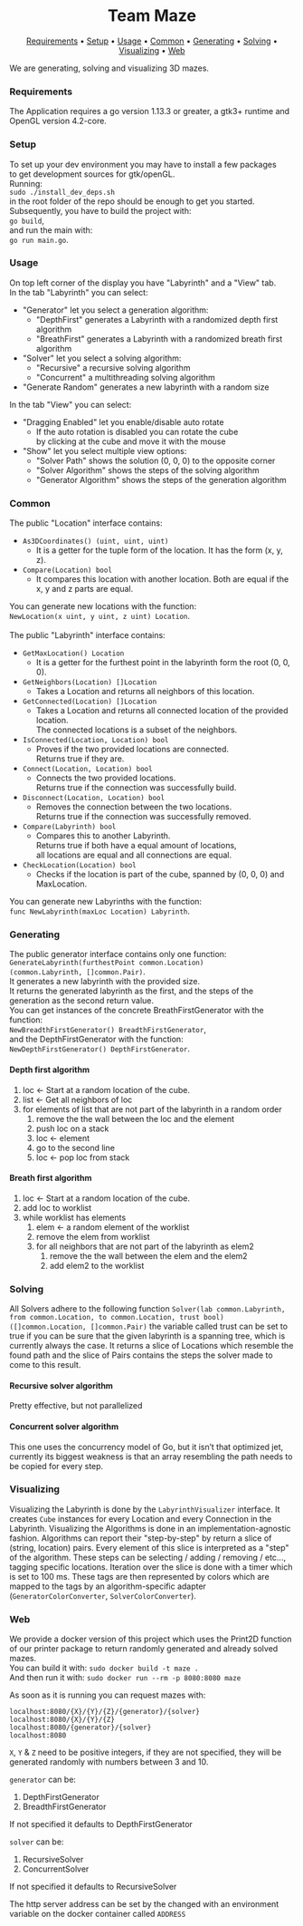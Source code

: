 <h1 align="center">
    Team Maze
</h1>
<p align="center">
  <a href="#requirements">Requirements</a> •
  <a href="#setup">Setup</a> •
  <a href="#usage">Usage</a> •
  <a href="#common">Common</a> •
  <a href="#generating">Generating</a> •
  <a href="#solving">Solving</a> •
  <a href="#visualizing">Visualizing</a> •
  <a href="#web">Web</a>
</p>

We are generating, solving and visualizing 3D mazes.

### Requirements
The Application requires a go version 1.13.3 or greater, a gtk3+ runtime and OpenGL version 4.2-core.

### Setup
To set up your dev environment you may have to install a few packages <br>
to get development sources for gtk/openGL. <br>
Running:<br>
<code>sudo ./install_dev_deps.sh</code><br>
in the root folder of the repo should be enough to get you started.<br>
Subsequently, you have to build the project with:<br>
<code>go build</code>,<br>
and run the main with:<br>
<code>go run main.go</code>.

### Usage
On top left corner of the display you have "Labyrinth" and a "View" tab.<br>
In the tab "Labyrinth" you can select:
<ul>
    <li>"Generator" let you select a generation algorithm:
        <ul>
            <li>"DepthFirst" generates a Labyrinth with a randomized depth first algorithm</li>
            <li>"BreathFirst" generates a Labyrinth with a randomized breath first algorithm</li>
        </ul>
    </li>
    <li>"Solver" let you select a solving algorithm:
        <ul>
            <li>"Recursive" a recursive solving algorithm</li>
            <li>"Concurrent" a multithreading solving algorithm</li>
        </ul>
    </li>
    <li>"Generate Random" generates a new labyrinth with a random size</li>
</ul>
In the tab "View" you can select:
<ul>
    <li>"Dragging Enabled" let you enable/disable auto rotate
        <ul>
            <li>
                If the auto rotation is disabled you can rotate the cube<br>
                by clicking at the cube and move it with the mouse
            </li>
        </ul>
    </li>
    <li>"Show" let you select multiple view options:
        <ul>
            <li>"Solver Path" shows the solution (0, 0, 0) to the opposite corner</li>
            <li>"Solver Algorithm" shows the steps of the solving algorithm</li>
            <li>"Generator Algorithm" shows the steps of the generation algorithm</li>
        </ul>
    </li>
</ul>

### Common
The public "Location" interface contains:
<ul>
    <li>
        <code>As3DCoordinates() (uint, uint, uint)</code>
        <ul>
            <li>
                It is a getter for the tuple form of the location.
                It has the form (x, y, z).
            </li>
        </ul>
    </li>
    <li>
        <code>Compare(Location) bool</code>
        <ul>
            <li>
                It compares this location with another location.
                Both are equal if the x, y and z parts are equal.
             </li>
        </ul>
    </li>
</ul>
You can generate new locations with the function:<br/>
<code>NewLocation(x uint, y uint, z uint) Location</code>.<br>
<br>
The public "Labyrinth" interface contains:
<ul>
    <li>
        <code>GetMaxLocation() Location</code>
        <ul>
            <li>It is a getter for the furthest point in the labyrinth form the root (0, 0, 0).</li>
        </ul>
    </li>
    <li>
        <code>GetNeighbors(Location) []Location</code>
        <ul>
            <li>Takes a Location and returns all neighbors of this location.</li>
        </ul>
    </li>
    <li>
        <code>GetConnected(Location) []Location</code>
        <ul>
            <li>
                Takes a Location and returns all connected location of the provided location.<br>
                The connected locations is a subset of the neighbors.
            </li>
        </ul>
    </li>
    <li>
        <code>IsConnected(Location, Location) bool</code>
        <ul>
            <li>
                Proves if the two provided locations are connected.<br>
                Returns true if they are.
            </li>
        </ul>
    </li>
    <li>
        <code>Connect(Location, Location) bool</code>
        <ul>
            <li>
                Connects the two provided locations.<br>
                Returns true if the connection was successfully build.
            </li>
        </ul>
    </li>
    <li>
        <code>Disconnect(Location, Location) bool</code>
        <ul>
            <li>
                Removes the connection between the two locations.<br>
                Returns true if the connection was successfully removed.
            </li>
        </ul>
    </li>
    <li>
        <code>Compare(Labyrinth) bool</code>
        <ul>
            <li>
                Compares this to another Labyrinth.<br>
                Returns true if both have a equal amount of locations,<br>
                all locations are equal and all connections are equal.
            </li>
        </ul>
    </li>
    <li>
        <code>CheckLocation(Location) bool</code>
        <ul>
            <li>Checks if the location is part of the cube, spanned by (0, 0, 0) and MaxLocation.</li>
        </ul>
    </li>
</ul>
You can generate new Labyrinths with the function:<br>
<code>func NewLabyrinth(maxLoc Location) Labyrinth</code>.

### Generating
The public generator interface contains only one function:<br>
<code>GenerateLabyrinth(furthestPoint common.Location) (common.Labyrinth, []common.Pair)</code>.<br>
It generates a new labyrinth with the provided size. <br>
It returns the generated labyrinth as the first, and the steps of the generation as the second return value.<br>
You can get instances of the concrete BreathFirstGenerator with the function:<br>
<code>NewBreadthFirstGenerator() BreadthFirstGenerator</code>,<br>
and the DepthFirstGenerator with the function:<br>
<code>NewDepthFirstGenerator() DepthFirstGenerator</code>.

#### Depth first algorithm
<ol>
    <li>loc <- Start at a random location of the cube.</li>
    <li>list <- Get all neighbors of loc</li>
    <li>for elements of list that are not part of the labyrinth in a random order
        <ol>
            <li>remove the the wall between the loc and the element</li>
            <li>push loc on a stack</li>
            <li>loc <- element</li>
            <li>go to the second line</li>
            <li>loc <- pop loc from stack</li>
        </ol>
    </li>
</ol>

#### Breath first algorithm
<ol>
    <li>loc <- Start at a random location of the cube.</li>
    <li>add loc to worklist</li>
    <li>while worklist has elements
        <ol>
            <li>elem <- a random element of the worklist</li>
            <li>remove the elem from worklist</li>
            <li>for all neighbors that are not part of the labyrinth as elem2
                <ol>
                    <li>remove the the wall between the elem and the elem2</li>
                    <li>add elem2 to the worklist</li>
                </ol>
            </li>
        </ol>
    </li>
</ol>

### Solving
All Solvers adhere to the following function `Solver(lab common.Labyrinth, from common.Location, to common.Location, trust bool) ([]common.Location, []common.Pair)` the variable called trust can be set to true if you can be sure that the given labyrinth is a spanning tree, which is currently always the case.  It returns a slice of Locations which resemble the found path and the slice of Pairs contains the steps the solver made to come to this result.

#### Recursive solver algorithm
Pretty effective, but not parallelized

#### Concurrent solver algorithm
This one uses the concurrency model of Go, but it isn’t that optimized jet, currently its biggest weakness is that an array resembling the path needs to be copied for every step. 

### Visualizing

Visualizing the Labyrinth is done by the <code>LabyrinthVisualizer</code> interface. It creates <code>Cube</code> instances for every Location and every Connection in the Labyrinth.
Visualizing the Algorithms is done in an implementation-agnostic fashion. Algorithms can report their "step-by-step" by return a slice of (string, location) pairs. 
Every element of this slice is interpreted as a "step" of the algorithm. These steps can be selecting / adding / removing / etc..., tagging specific locations. 
Iteration over the slice is done with a timer which is set to 100 ms.
These tags are then represented by colors which are mapped to the tags by an algorithm-specific adapter (<code>GeneratorColorConverter</code>, <code>SolverColorConverter</code>).

### Web

We provide a docker version of this project which uses the Print2D function of our printer package to return randomly generated and already solved mazes.<br>
You can build it with: `sudo docker build -t maze .`<br>
And then run it with: `sudo docker run --rm -p 8080:8080 maze`<br>

As soon as it is running you can request mazes with: <br>

`localhost:8080/{X}/{Y}/{Z}/{generator}/{solver}`<br>
`localhost:8080/{X}/{Y}/{Z}`<br>
`localhost:8080/{generator}/{solver}`<br>
`localhost:8080`<br>

`X`, `Y` & `Z` need to be positive integers, if they are not specified, they will be generated randomly with numbers between 3 and 10.

`generator` can be:
1.	DepthFirstGenerator
2.	BreadthFirstGenerator

If not specified it defaults to DepthFirstGenerator

`solver` can be:
1.	RecursiveSolver
2.	ConcurrentSolver

If not specified it defaults to RecursiveSolver

The http server address can be set by the changed with an environment variable on the docker container called `ADDRESS`
